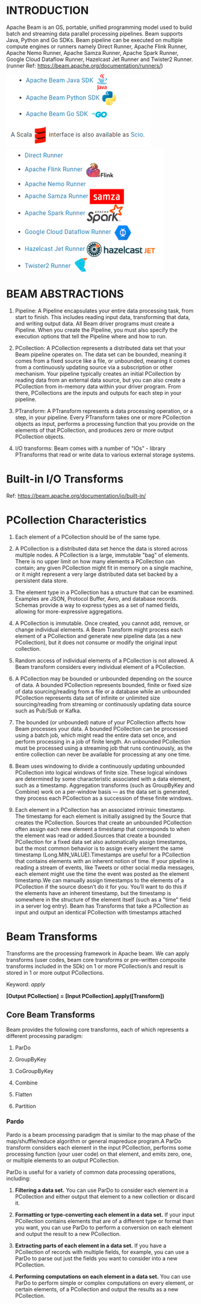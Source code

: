 # INTRODUCTION


Apache Beam is an OS, portable, unified programming model used to build batch and streaming data parallel processing pipelines. Beam supports Java, Python and Go SDKs. Beam pipeline can be executed on multiple compute engines or runners namely Direct Runner, Apache Flink Runner, Apache Nemo Runner, Apache Samza Runner, Apache Spark Runner, Google Cloud Dataflow Runner, Hazelcast Jet Runner and Twister2 Runner.(runner Ref: https://beam.apache.org/documentation/runners/)

![image alt text](https://github.com/NikhilURao/My_Beam/blob/master/img/image_2.png)![image alt text](https://github.com/NikhilURao/My_Beam/blob/master/img/image_3.png)

# BEAM ABSTRACTIONS

1. Pipeline: A Pipeline encapsulates your entire data processing task, from start to finish. This includes reading input data, transforming that data, and writing output data. All Beam driver programs must create a Pipeline. When you create the Pipeline, you must also specify the execution options that tell the Pipeline where and how to run.

2. PCollection: A PCollection represents a distributed data set that your Beam pipeline operates on. The data set can be bounded, meaning it comes from a fixed source like a file, or unbounded, meaning it comes from a continuously updating source via a subscription or other mechanism. Your pipeline typically creates an initial PCollection by reading data from an external data source, but you can also create a PCollection from in-memory data within your driver program. From there, PCollections are the inputs and outputs for each step in your pipeline.

3. PTransform: A PTransform represents a data processing operation, or a step, in your pipeline. Every PTransform takes one or more PCollection objects as input, performs a processing function that you provide on the elements of that PCollection, and produces zero or more output PCollection objects.

4. I/O transforms: Beam comes with a number of "IOs" - library PTransforms that read or write data to various external storage systems.

# Built-in I/O Transforms

Ref: https://beam.apache.org/documentation/io/built-in/

# PCollection Characteristics

1. Each element of a PCollection should be of the same type. 

2. A PCollection is a distributed data set hence the data is stored across multiple nodes. A PCollection is a large, immutable "bag" of elements. There is no upper limit on how many elements a PCollection can contain; any given PCollection might fit in memory on a single machine, or it might represent a very large distributed data set backed by a persistent data store.

3. The element type in a PCollection has a structure that can be examined. Examples are JSON, Protocol Buffer, Avro, and database records. Schemas provide a way to express types as a set of named fields, allowing for more-expressive aggregations.

4. A PCollection is immutable. Once created, you cannot add, remove, or change individual elements. A Beam Transform might process each element of a PCollection and generate new pipeline data (as a new PCollection), but it does not consume or modify the original input collection.

5. Random access of individual elements of a PCollection is not allowed. A Beam transform considers every individual element of a PCollection.

6. A PCollection may be bounded or unbounded depending on the source of data. A bounded PCollection represents bounded, finite or fixed size of data sourcing/reading from a file or a database while an unbounded PCollection represents data set of infinite or unlimited size sourcing/reading from streaming or continuously updating data source such as Pub/Sub or Kafka.

7. The bounded (or unbounded) nature of your PCollection affects how Beam processes your data. A bounded PCollection can be processed using a batch job, which might read the entire data set once, and perform processing in a job of finite length. An unbounded PCollection must be processed using a streaming job that runs continuously, as the entire collection can never be available for processing at any one time.

8. Beam uses windowing to divide a continuously updating unbounded PCollection into logical windows of finite size. These logical windows are determined by some characteristic associated with a data element, such as a timestamp. Aggregation transforms (such as GroupByKey and Combine) work on a per-window basis — as the data set is generated, they process each PCollection as a succession of these finite windows.

9. Each element in a PCollection has an associated intrinsic timestamp. The timestamp for each element is initially assigned by the Source that creates the PCollection. Sources that create an unbounded PCollection often assign each new element a timestamp that corresponds to when the element was read or added.Sources that create a bounded PCollection for a fixed data set also automatically assign timestamps, but the most common behavior is to assign every element the same timestamp (Long.MIN_VALUE).Timestamps are useful for a PCollection that contains elements with an inherent notion of time. If your pipeline is reading a stream of events, like Tweets or other social media messages, each element might use the time the event was posted as the element timestamp.We can manually assign timestamps to the elements of a PCollection if the source doesn’t do it for you. You’ll want to do this if the elements have an inherent timestamp, but the timestamp is somewhere in the structure of the element itself (such as a "time" field in a server log entry). Beam has Transforms that take a PCollection as input and output an identical PCollection with timestamps attached

# Beam Transforms

Transforms are the processing framework in Apache beam. We can apply transforms (user codes, beam core transforms or pre-written composite transforms included in the SDk) on 1 or more PCollection/s and result is stored in 1 or more output PCollections.

Keyword: *apply*

**[**Output PCollection**]** **=** **[**Input PCollection**].**apply**([**Transform**])**

## Core Beam Transforms

Beam provides the following core transforms, each of which represents a different processing paradigm:

1. ParDo

2. GroupByKey

3. CoGroupByKey

4. Combine

5. Flatten

6. Partition

### Pardo

Pardo is a beam processing paradigm that is similar to the map phase of the map/shuffle/reduce algorithm or general mapreduce program.A ParDo transform considers each element in the input PCollection, performs some processing function (your user code) on that element, and emits zero, one, or multiple elements to an output PCollection.

ParDo is useful for a variety of common data processing operations, including:

1. **Filtering a data set.** You can use ParDo to consider each element in a PCollection and either output that element to a new collection or discard it.

2. **Formatting or type-converting each element in a data set.** If your input PCollection contains elements that are of a different type or format than you want, you can use ParDo to perform a conversion on each element and output the result to a new PCollection.

3. **Extracting parts of each element in a data set.** If you have a PCollection of records with multiple fields, for example, you can use a ParDo to parse out just the fields you want to consider into a new PCollection.

4. **Performing computations on each element in a data set.** You can use ParDo to perform simple or complex computations on every element, or certain elements, of a PCollection and output the results as a new PCollection.

